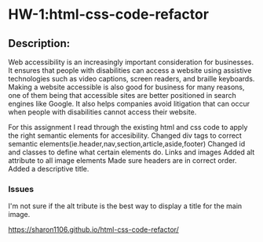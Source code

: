 # HW-1:html-css-code-refactor 
## Description:
Web accessibility is an increasingly important consideration for businesses. It ensures that people with disabilities can access a website using assistive technologies such as video captions, screen readers, and braille keyboards. Making a website accessible is also good for business for many reasons, one of them being that accessible sites are better positioned in search engines like Google. It also helps companies avoid litigation that can occur when people with disabilities cannot access their website.

For this assignment I read through the existing html and css code to apply the right semantic elements for accesibility. 
Changed div tags to correct semantic elements(ie.header,nav,section,article,aside,footer)
Changed id and classes to define what certain elements do. Links and images
Added alt attribute to all image elements
Made sure headers are in correct order.
Added a descriptive title.

### Issues
I'm not sure if the alt tribute is the best way to display a title for the main image.

 https://sharon1106.github.io/html-css-code-refactor/






